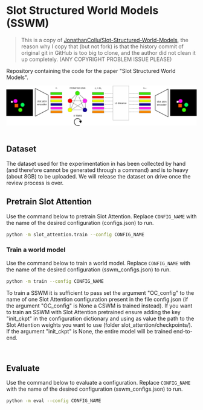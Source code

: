 # Slot Structured World Models (SSWM)

> This is a copy of [JonathanCollu/Slot-Structured-World-Models](https://github.com/JonathanCollu/Slot-Structured-World-Models), the reason why I copy that (but not fork) is that the history commit of original git in GitHub is too big to clone, and the author did not clean it up completely. (ANY COPYRIGHT PROBLEM ISSUE PLEASE)

Repository containing the code for the paper "Slot Structured World Models".

<img src="figures/SSWM.png" alt="SSWM-Architecture" width="800"/>
<br><br>

## Dataset
The dataset used for the experimentation in has been collected by hand (and therefore cannot be generated through a command) and is to heavy (about 8GB) to be uploaded. We will release the dataset on drive once the review process is over. 
<br>

## Pretrain Slot Attention
Use the command below to pretrain Slot Attention. Replace ```CONFIG_NAME``` with the name of the desired configuration (configs.json) to run.
```bash
python -m slot_attention.train --config CONFIG_NAME
```
### Train a world model
Use the command below to train a world model. Replace ```CONFIG_NAME``` with the name of the desired configuration (sswm_configs.json) to run.  

```bash
python -m train --config CONFIG_NAME
```
To train a SSWM it is sufficient to pass set the argument "OC_config" to the name of one Slot Attention configuration present in the file config.json (if the argument "OC_config" is None a CSWM is trained instead).
If you want to train an SSWM with Slot Attention pretrained ensure adding the key "init_ckpt" in the configuration dictionary and using as value the path to the Slot Attention weights you want to use (folder slot_attention/checkpoints/). If the argument "init_ckpt" is None, the entire model will be trained end-to-end. 

<br>

## Evaluate
Use the command below to evaluate a configuration. Replace ```CONFIG_NAME``` with the name of the desired configuration (sswm_configs.json) to run.
```bash
python -m eval --config CONFIG_NAME
```
